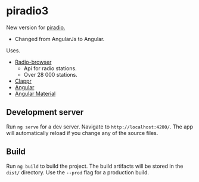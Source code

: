 # piradio3
New version for [piradio.](https://www.piradio.fi)

 * Changed from AngularJs to Angular.

Uses. 
* [Radio-browser](https://www.radio-browser.info/)
  * Api for radio stations.
  * Over 28 000 stations.
* [Clappr](https://github.com/clappr/clappr)
* [Angular](https://angular.io/)
* [Angular Material](https://material.angular.io/)

## Development server

Run `ng serve` for a dev server. Navigate to `http://localhost:4200/`. The app will automatically reload if you change any of the source files.

## Build

Run `ng build` to build the project. The build artifacts will be stored in the `dist/` directory. Use the `--prod` flag for a production build.
